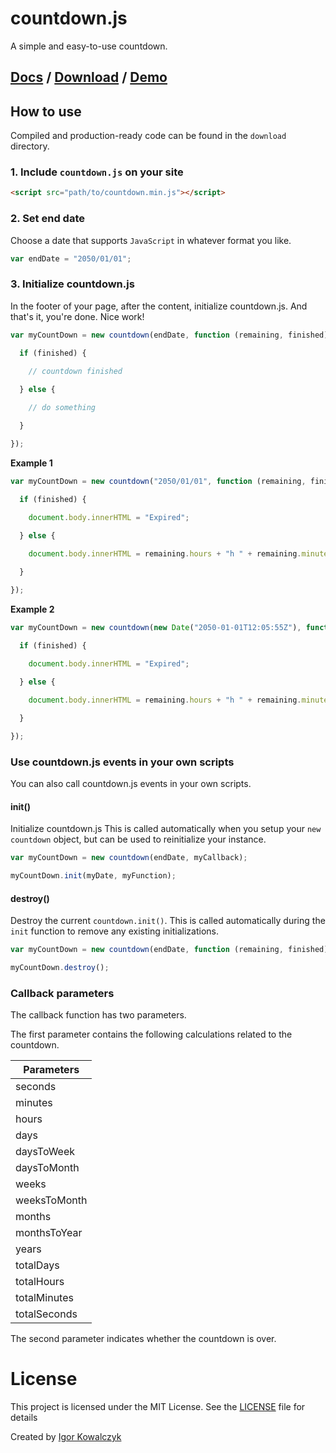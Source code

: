 # countdown.js
A simple and easy-to-use countdown.

## [Docs](https://igorkowalczyk.github.io/countdown.js/) / [Download](https://github.com/igorkowalczyk/countdown.js/archive/master.zip) / [Demo](https://igorkowalczyk.github.io/countdown.js/examples/soon)

## How to use

Compiled and production-ready code can be found in the `download` directory.

### 1. Include `countdown.js` on your site

```html
<script src="path/to/countdown.min.js"></script>
```

### 2. Set end date
Choose a date that supports `JavaScript` in whatever format you like.

```javascript
var endDate = "2050/01/01";
```

### 3. Initialize countdown.js
In the footer of your page, after the content, initialize countdown.js. And that's it, you're done. Nice work!

```javascript
var myCountDown = new countdown(endDate, function (remaining, finished) {

  if (finished) {
    
    // countdown finished

  } else {

    // do something

  }

});
```

**Example 1**

```javascript
var myCountDown = new countdown("2050/01/01", function (remaining, finished) {

  if (finished) {
    
    document.body.innerHTML = "Expired";

  } else {

    document.body.innerHTML = remaining.hours + "h " + remaining.minutes + "m " + remaining.seconds + "s";

  }

});
```

**Example 2**

```javascript
var myCountDown = new countdown(new Date("2050-01-01T12:05:55Z"), function (remaining, finished) {

  if (finished) {
    
    document.body.innerHTML = "Expired";

  } else {

    document.body.innerHTML = remaining.hours + "h " + remaining.minutes + "m " + remaining.seconds + "s";

  }

});
```


### Use countdown.js events in your own scripts

You can also call countdown.js events in your own scripts.

#### init()
Initialize countdown.js This is called automatically when you setup your `new countdown` object, but can be used to reinitialize your instance.

```javascript
var myCountDown = new countdown(endDate, myCallback);

myCountDown.init(myDate, myFunction);
```

#### destroy()
Destroy the current `countdown.init()`. This is called automatically during the `init` function to remove any existing initializations.

```javascript
var myCountDown = new countdown(endDate, function (remaining, finished) { });

myCountDown.destroy();
```

### Callback parameters
The callback function has two parameters.

The first parameter contains the following calculations related to the countdown.

| Parameters   |
|--------------|
| seconds      |
| minutes      |
| hours        |
| days         |
| daysToWeek   |
| daysToMonth  |
| weeks        |
| weeksToMonth |
| months       |
| monthsToYear |
| years        |
| totalDays    |
| totalHours   |
| totalMinutes |
| totalSeconds |

The second parameter indicates whether the countdown is over.

# License
This project is licensed under the MIT License. See the [LICENSE](https://igorkowalczyk.github.io/countdown.js/license.txt) file for details

Created by [Igor Kowalczyk](https://igorkowalczyk.github.io)
